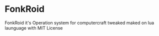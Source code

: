 # FonkRoid
FonkRoid it's Operation system for computercraft tweaked maked on lua launguage with MIT License
